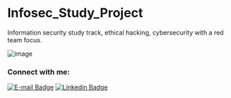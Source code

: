 # Infosec_Study_Project
Information security study track, ethical hacking, cybersecurity with a red team focus.



![image](https://user-images.githubusercontent.com/30474126/121533047-e60ca880-c9cd-11eb-9ad1-0bca9c1c90dc.png)



### Connect with me:
[![E-mail Badge](https://img.shields.io/badge/Email-andrepires.corporativo%40gmail.com-green)](andrepires.corporativo@gmail.com)
[![Linkedin Badge](https://img.shields.io/badge/-LinkedIn-blue?style=flat-square&logo=Linkedin&logoColor=white&link=https://www.linkedin.com/in/andre-s-pires)](https://br.linkedin.com/in/andre-s-pires?trk=profile-badge)  
